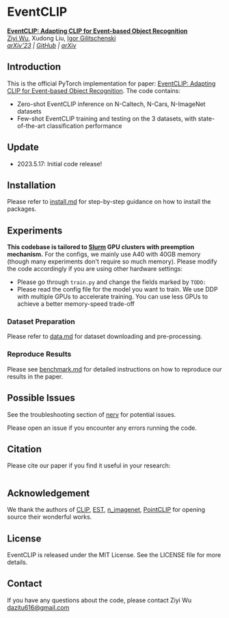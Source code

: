 # EventCLIP

[**EventCLIP: Adapting CLIP for Event-based Object Recognition**](https://github.com/Wuziyi616/EventCLIP)<br/>
[Ziyi Wu](https://wuziyi616.github.io/),
Xudong Liu,
[Igor Gilitschenski](https://tisl.cs.utoronto.ca/author/igor-gilitschenski/)<br/>
_[arXiv'23]() |
[GitHub](https://github.com/Wuziyi616/EventCLIP) |
[arXiv]()_

## Introduction

This is the official PyTorch implementation for paper: [EventCLIP: Adapting CLIP for Event-based Object Recognition]().
The code contains:

-   Zero-shot EventCLIP inference on N-Caltech, N-Cars, N-ImageNet datasets
-   Few-shot EventCLIP training and testing on the 3 datasets, with state-of-the-art classification performance

## Update

-   2023.5.17: Initial code release!

## Installation

Please refer to [install.md](docs/install.md) for step-by-step guidance on how to install the packages.

## Experiments

**This codebase is tailored to [Slurm](https://slurm.schedmd.com/documentation.html) GPU clusters with preemption mechanism.**
For the configs, we mainly use A40 with 40GB memory (though many experiments don't require so much memory).
Please modify the code accordingly if you are using other hardware settings:

-   Please go through `train.py` and change the fields marked by `TODO:`
-   Please read the config file for the model you want to train.
    We use DDP with multiple GPUs to accelerate training.
    You can use less GPUs to achieve a better memory-speed trade-off

### Dataset Preparation

Please refer to [data.md](docs/data.md) for dataset downloading and pre-processing.

### Reproduce Results

Please see [benchmark.md](docs/benchmark.md) for detailed instructions on how to reproduce our results in the paper.

## Possible Issues

See the troubleshooting section of [nerv](https://github.com/Wuziyi616/nerv#possible-issues) for potential issues.

Please open an issue if you encounter any errors running the code.

## Citation

Please cite our paper if you find it useful in your research:

```

```

## Acknowledgement

We thank the authors of [CLIP](https://github.com/openai/CLIP), [EST](https://github.com/uzh-rpg/rpg_event_representation_learning), [n_imagenet](https://github.com/82magnolia/n_imagenet), [PointCLIP](https://github.com/ZrrSkywalker/PointCLIP) for opening source their wonderful works.

## License

EventCLIP is released under the MIT License. See the LICENSE file for more details.

## Contact

If you have any questions about the code, please contact Ziyi Wu dazitu616@gmail.com

